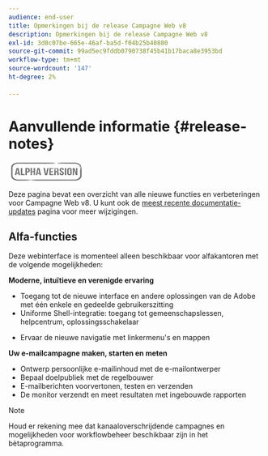 ```yaml
---
audience: end-user
title: Opmerkingen bij de release Campagne Web v8
description: Opmerkingen bij de release Campagne Web v8
exl-id: 3d8c07be-665e-46af-ba5d-f04b25b40880
source-git-commit: 99ad5ec9fddb0790738f45b41b17baca8e3953bd
workflow-type: tm+mt
source-wordcount: '147'
ht-degree: 2%

---
```


# Aanvullende informatie {#release-notes}

![](../assets/do-not-localize/badge.png)

Deze pagina bevat een overzicht van alle nieuwe functies en verbeteringen voor Campagne Web v8. U kunt ook de [meest recente documentatie-updates](documentation-updates.md) pagina voor meer wijzigingen.



## Alfa-functies

Deze webinterface is momenteel alleen beschikbaar voor alfakantoren met de volgende mogelijkheden:

**Moderne, intuïtieve en verenigde ervaring**

* Toegang tot de nieuwe interface en andere oplossingen van de Adobe met één enkele en gedeelde gebruikerszitting
* Uniforme Shell-integratie: toegang tot gemeenschapslessen, helpcentrum, oplossingsschakelaar
<!--
No search and pulse notifications in Alpha
-->
* Ervaar de nieuwe navigatie met linkermenu&#39;s en mappen

**Uw e-mailcampagne maken, starten en meten**

* Ontwerp persoonlijke e-mailinhoud met de e-mailontwerper
* Bepaal doelpubliek met de regelbouwer
* E-mailberichten voorvertonen, testen en verzenden
* De monitor verzendt en meet resultaten met ingebouwde rapporten

<!--
add info somewhere to remind users that
* they still have access to their console (+ link to v8 console doc)
* they keep their existing data (example: will be able to use their existing delivery templates to create deliveries)
-->

>[!NOTE]
>
>Houd er rekening mee dat kanaaloverschrijdende campagnes en mogelijkheden voor workflowbeheer beschikbaar zijn in het bètaprogramma.
